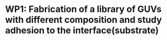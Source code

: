 # WP1: Fabrication of a library of GUVs with different composition and study adhesion to the interface(substrate)

